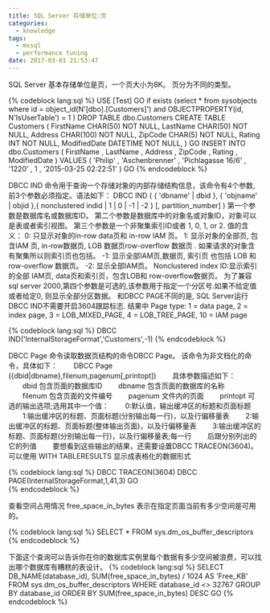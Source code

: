 ```yaml
---
title: SQL Server 存储单位:页
categories:
  - knowledge
tags:
  - mssql
  - performance tuning 
date: 2017-03-01 21:53:47
---
```


SQL Server 基本存储单位是页，一个页大小为8K。
页分为不同的类型。

<!--more-->

{% codeblock lang:sql %}
USE [Test]
GO
if exists (select * from sysobjects where id =  object_id(N'[dbo].[Customers]') and OBJECTPROPERTY(id, N'IsUserTable') = 1 )
DROP TABLE dbo.Customers
CREATE TABLE Customers
(
   FirstName CHAR(50) NOT NULL,
   LastName CHAR(50) NOT NULL,
   Address CHAR(100) NOT NULL,
   ZipCode CHAR(5) NOT NULL,
   Rating INT NOT NULL,
   ModifiedDate DATETIME NOT NULL,
)
GO
INSERT INTO dbo.Customers
        ( FirstName ,
          LastName ,
          Address ,
          ZipCode ,
          Rating ,
          ModifiedDate
        )
VALUES  ( 'Philip' , 
          'Aschenbrenner' ,
          'Pichlagasse 16/6' , 
          '1220' , 
          1 ,
          '2015-03-25 02:22:51' 
        )
GO
{% endcodeblock %}  

DBCC IND 命令用于查询一个存储对象的内部存储结构信息，该命令有4个参数, 前3个参数必须指定。语法如下：
DBCC IND ( { 'dbname' | dbid }, { 'objname' | objid },{ nonclustered indid | 1 | 0 | -1 | -2 } [, partition_number] )
第一个参数是数据库名或数据库ID。
第二个参数是数据库中的对象名或对象ID，对象可以是表或者索引视图。
第三个参数是一个非聚集索引ID或者 1, 0, 1, or 2. 值的含义：
 0: 只显示对象的in-row data页和 in-row IAM 页。
 1: 显示对象的全部页, 包含IAM 页, in-row数据页, LOB 数据页row-overflow 数据页 . 如果请求的对象含有聚集所以则索引页也包括。
 -1: 显示全部IAM页,数据页, 索引页 也包括 LOB 和row-overflow 数据页。
 -2: 显示全部IAM页。
 Nonclustered index ID:显示索引的全部 IAM页, data页和索引页，包含LOB和 row-overflow数据页。
为了兼容sql server 2000,第四个参数是可选的,该参数用于指定一个分区号.如果不给定值或者给定0, 则显示全部分区数据。
和DBCC PAGE不同的是, SQL Server运行DBCC IND不需要开启3604跟踪标志.
结果中 Page type: 1 = data page, 2 = index page, 3 = LOB_MIXED_PAGE, 4 = LOB_TREE_PAGE, 10 = IAM page   

{% codeblock lang:sql %}
DBCC IND('InternalStorageFormat','Customers',-1)
{% endcodeblock %}

DBCC Page 命令读取数据页结构的命令DBCC Page。
该命令为非文档化的命令，具体如下： 
　　DBCC Page ({dbid|dbname},filenum,pagenum[,printopt])
　　具体参数描述如下：
　　dbid 包含页面的数据库ID
　　dbname 包含页面的数据库的名称
　　filenum 包含页面的文件编号
　　pagenum 文件内的页面
　　printopt 可选的输出选项;选用其中一个值：
　　0:默认值，输出缓冲区的标题和页面标题
　　1:输出缓冲区的标题、页面标题(分别输出每一行)，以及行偏移量表
　　2:输出缓冲区的标题、页面标题(整体输出页面)，以及行偏移量表
　　3:输出缓冲区的标题、页面标题(分别输出每一行)，以及行偏移量表;每一行
　　后跟分别列出的它的列值
　　要想看到这些输出的结果，还需要设置DBCC TRACEON(3604)。
可以使用 WITH TABLERESULTS 显示成表格化的数据形式

{% codeblock lang:sql %}
DBCC TRACEON(3604)
DBCC PAGE(InternalStorageFormat,1,41,3) 
GO    
{% endcodeblock %}

查看空间占用情况
free_space_in_bytes 表示在指定页面当前有多少空间是可用的。

{% codeblock lang:sql %}
SELECT * FROM sys.dm_os_buffer_descriptors
{% endcodeblock %}

下面这个查询可以告诉你在你的数据库实例里每个数据有多少空间被浪费，可以找出哪个数据库有糟糕的表设计。
{% codeblock lang:sql %}
SELECT
DB_NAME(database_id),
SUM(free_space_in_bytes) / 1024 AS 'Free_KB'
FROM sys.dm_os_buffer_descriptors
WHERE database_id <> 32767
GROUP BY database_id
ORDER BY SUM(free_space_in_bytes) DESC
GO
{% endcodeblock %}